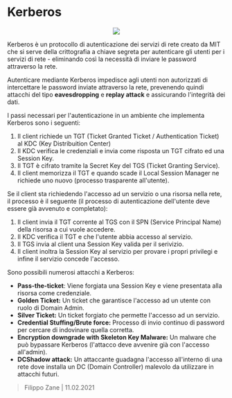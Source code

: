 # Kerberos

<p align="center">
  <img src="https://web.mit.edu/kerberos/images/dog-ring.jpg" />
</p>

Kerberos è un protocollo di autenticazione dei servizi di rete creato da MIT che si serve della crittografia a chiave segreta per autenticare gli utenti per i servizi di rete - eliminando così la necessità di inviare le password attraverso la rete.

Autenticare mediante Kerberos impedisce agli utenti non autorizzati di intercettare le password inviate attraverso la rete, prevenendo quindi attacchi del tipo **eavesdropping** e **replay attack** e assicurando l'integrità dei dati.

I passi necessari per l'autenticazione in un ambiente che implementa Kerberos sono i seguenti:
1. Il client richiede un TGT (Ticket Granted Ticket / Authentication Ticket) al KDC (Key Distribuition Center)
2. Il KDC verifica le credenziali e invia come risposta un TGT cifrato ed una Session Key.
3. Il TGT è cifrato tramite la Secret Key del TGS (Ticket Granting Service).
4. Il client memorizza il TGT e quando scade il Local Session Manager ne richiede uno nuovo (processo trasparente all'utente).

Se il client sta richiedendo l'accesso ad un servizio o una risorsa nella rete, il processo è il seguente (il processo di autenticazione dell'utente deve essere già avvenuto e completato):
1. Il client invia il TGT corrente al TGS con il SPN (Service Principal Name) della risorsa a cui vuole accedere.
2. Il KDC verifica il TGT e che l'utente abbia accesso al servizio.
3. Il TGS invia al client una Session Key valida per il serivizio.
4. Il client inoltra la Session Key al servizio per provare i propri privilegi e infine il servizio concede l'accesso.

Sono possibili numerosi attacchi a Kerberos:
* **Pass-the-ticket**: Viene forgiata una Session Key e viene presentata alla risorsa come credenziale.
* **Golden Ticket:** Un ticket che garantisce l'accesso ad un utente con ruolo di Domain Admin.
* **Silver Ticket:** Un ticket forgiato che permette l'accesso ad un servizio.
* **Credential Stuffing/Brute force:** Processo di invio continuo di password per cercare di indovinare quella corretta.
* **Encryption downgrade with Skeleton Key Malware:** Un malware che può bypassare Kerberos (l'attacco deve avvenire già con l'accesso all'admin).
* **DCShadow attack:** Un attaccante guadagna l'accesso all'interno di una rete dove installa un DC (Domain Controller) malevolo da utilizzare in attacchi futuri.

> Filippo Zane | 11.02.2021
